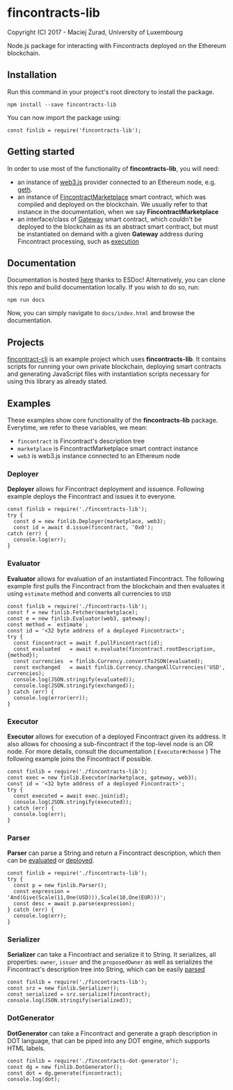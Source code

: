 # fincontracts-lib
Copyright (C) 2017 - Maciej Żurad, University of Luxembourg

Node.js package for interacting with Fincontracts deployed on the Ethereum blockchain.

## Installation

Run this command in your project's root directory to install the package.
```
npm install --save fincontracts-lib
```

You can now import the package using:
```
const finlib = require('fincontracts-lib');
```

## Getting started
In order to use most of the functionality of **fincontracts-lib**, you will need:

  * an instance of [web3.js](https://github.com/ethereum/wiki/wiki/JavaScript-API) provider connected to an Ethereum node, e.g. [geth](https://github.com/ethereum/go-ethereum/wiki/geth).
  * an instance of [FincontractMarketplace](https://bitbucket.org/s-tikhomirov/fincontracts.git) smart contract, which was compiled and deployed on the blockchain. We usually refer to that instance in the documentation, when we say **FincontractMarketplace**
  * an interface/class of [Gateway](https://bitbucket.org/s-tikhomirov/fincontracts.git) smart contract, which couldn't be deployed to the blockchain as its an abstract smart contract, but must be instantiated on demand with a given **Gateway** address during Fincontract processing, such as [execution](#Executor)

## Documentation
Documentation is hosted [here](https://doc.esdoc.org/github.com/Asiron/fincontracts-lib/) 
thanks to ESDoc!
Alternatively, you can clone this repo and build documentation locally. If you wish to do so, run:
```
npm run docs
```
Now, you can simply navigate to `docs/index.html` and browse the documentation.


## Projects
[fincontract-cli](https://github.com/asiron/fincontracts-cli) is an example project
which uses **fincontracts-lib**. It contains scripts for running your own
private blockchain, deploying smart contracts and generating JavaScript files
with instantiation scripts necessary for using this library as already stated.

## Examples

These examples show core functionality of the **fincontracts-lib** package.
Everytime, we refer to these variables, we mean:

  * `fincontract` is Fincontract's description tree
  * `marketplace` is FincontractMarketplace smart contract instance
  * `web3` is web3.js instance connected to an Ethereum node

### Deployer

**Deployer** allows for Fincontract deployment and issuence. Following example
deploys the Fincontract and issues it to everyone.

```
const finlib = require('./fincontracts-lib');
try {
  const d = new finlib.Deployer(marketplace, web3);
  const id = await d.issue(fincontract, '0x0');
catch (err) {
  console.log(err);
}
```

### Evaluator

**Evaluator** allows for evaluation of an instantiated Fincontract.
The following example first pulls the Fincontract from the blockchain and then
evaluates it using `estimate` method and converts all currencies to `USD`

```
const finlib = require('./fincontracts-lib');
const f = new finlib.Fetcher(marketplace);
const e = new finlib.Evaluator(web3, gateway);
const method = `estimate`;
const id = '<32 byte address of a deployed Fincontract>';
try {
  const fincontract = await f.pullFincontract(id);
  const evaluated   = await e.evaluate(fincontract.rootDescription, {method});
  const currencies  = finlib.Currency.convertToJSON(evaluated);
  const exchanged   = await finlib.Currency.changeAllCurrencies('USD', currencies);
  console.log(JSON.stringify(evaluated));
  console.log(JSON.stringify(exchanged));
} catch (err) {
  console.log(error(err));
}
```

### Executor

**Executor** allows for execution of a deployed Fincontract given its address.
It also allows for choosing a sub-fincontract if the top-level node is an OR node.
For more details, consult the documentation ( `Executor#choose` )
The following example joins the Fincontract if possible.

```
const finlib = require('./fincontracts-lib');
const exec = new finlib.Executor(marketplace, gateway, web3);
const id = '<32 byte address of a deployed Fincontract>';
try {
  const executed = await exec.join(id);
  console.log(JSON.stringify(executed));
} catch (err) {
  console.log(err);
}
```

### Parser

**Parser** can parse a String and return a Fincontract description, which then
can be [evaluated](#Evaluator) or [deployed](#Deployer).

```
const finlib = require('./fincontracts-lib');
try {
  const p = new finlib.Parser();
  const expression = 'And(Give(Scale(11,One(USD))),Scale(10,One(EUR)))';
  const desc = await p.parse(expression);
} catch (err) {
  console.log(err);
}
```

### Serializer

**Serializer** can take a Fincontract and serialize it to String. It serializes,
all properties: `owner`, `issuer` and the `proposedOwner` as well as serializes
the Fincontract's description tree into String, which can be easily 
[parsed](#Parser)

```
const finlib = require('./fincontracts-lib');
const srz = new finlib.Serializer();
const serialized = srz.serialize(fincontract);
console.log(JSON.stringify(serialized));
```

### DotGenerator

**DotGenerator** can take a Fincontract and generate a graph description in
DOT language, that can be piped into any DOT engine, which supports HTML labels.

```
const finlib = require('./fincontracts-dot-generator');
const dg = new finlib.DotGenerator();
const dot = dg.generate(fincontract);
console.log(dot);
```
